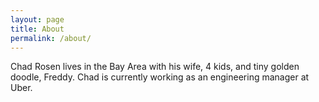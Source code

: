 ```yaml
---
layout: page
title: About
permalink: /about/
---
```


Chad Rosen lives in the Bay Area with his wife, 4 kids, and tiny golden doodle, Freddy. Chad is currently working as an engineering manager at Uber.
